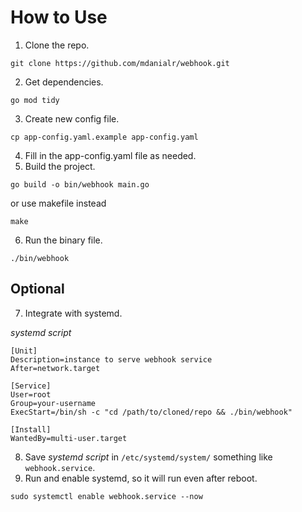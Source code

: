 # How to Use
1. Clone the repo.
```
git clone https://github.com/mdanialr/webhook.git
```
2. Get dependencies.
```
go mod tidy
```
3. Create new config file.
```
cp app-config.yaml.example app-config.yaml
```
4. Fill in the app-config.yaml file as needed.
5. Build the project.
```
go build -o bin/webhook main.go
```
or use makefile instead
```
make
```
6. Run the binary file.
```
./bin/webhook
```
## Optional
7. Integrate with systemd.

_systemd script_
```
[Unit]
Description=instance to serve webhook service
After=network.target

[Service]
User=root
Group=your-username
ExecStart=/bin/sh -c "cd /path/to/cloned/repo && ./bin/webhook"

[Install]
WantedBy=multi-user.target
```
8. Save _systemd script_ in `/etc/systemd/system/` something like `webhook.service`.
9. Run and enable systemd, so it will run even after reboot.
```
sudo systemctl enable webhook.service --now
```